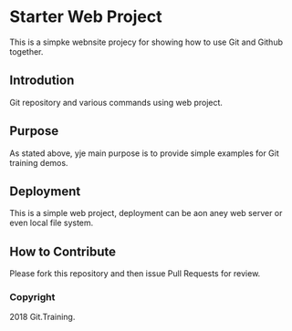 # Starter Web Project

This is a simpke webnsite projecy for showing how to use Git and Github together.

## Introdution

Git repository and various commands using web project.
## Purpose

As stated above, yje main purpose is to provide simple examples for Git training demos.

## Deployment

This is a simple web project, deployment can be aon aney web server or even local file system.
 
## How to Contribute

Please fork this repository and then issue Pull Requests for review. 

### Copyright 

2018 Git.Training.
